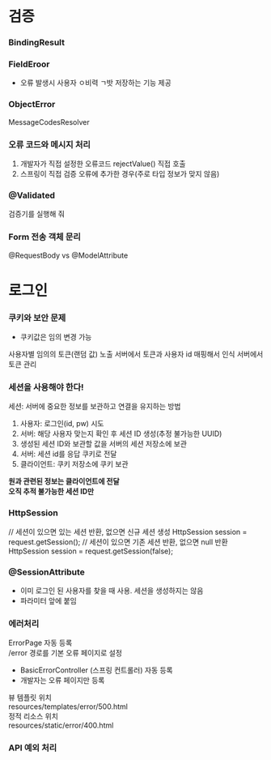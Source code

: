 # 검증
### BindingResult
### FieldEroor
- 오류 발생시 사용자 ㅇ비력 ㄱ밧 저장하는 기능 제공

### ObjectError

MessageCodesResolver

### 오류 코드와 메시지 처리

1. 개발자가 직접 설정한 오류코드 rejectValue() 직접 호출  
2. 스프링이 직접 검증 오류에 추가한 경우(주로 타입 정보가 맞지 않음)

### @Validated
검증기를 실행해 줘

### Form 전송 객체 문리

@RequestBody vs @ModelAttribute

# 로그인

### 쿠키와 보안 문제
- 쿠키값은 임의 변경 가능

사용자별 임의의 토큰(랜덤 값) 노출
서버에서 토큰과 사용자 id 매핑해서 인식
서버에서 토큰 관리

### 세션을 사용해야 한다!
세션: 서버에 중요한 정보를 보관하고 연결을 유지하는 방법

1. 사용자: 로그인(id, pw) 시도
2. 서버: 해당 사용자 맞는지 확인 후 세션 ID 생성(추정 불가능한 UUID)
3. 생성된 세션 ID와 보관할 값을 서버의 세션 저장소에 보관
4. 서버: 세션 id를 응답 쿠키로 전달
5. 클라이언트: 쿠키 저장소에 쿠키 보관

**원과 관련된 정보는 클라이언트에 전달**   
**오직 추적 불가능한 세션 ID만** 

### HttpSession
// 세션이 있으면 있는 세션 반환, 없으면 신규 세션 생성
HttpSession session = request.getSession();
// 세션이 있으면 기존 세션 반환, 없으면 null 반환
HttpSession session = request.getSession(false);

### @SessionAttribute
- 이미 로그인 된 사용자를 찾을 때 사용. 세션을 생성하지는 않음
- 파라미터 앞에 붙임

### 에러처리
ErrorPage 자동 등록  
/error 경로를 기본 오류 페이지로 설정
- BasicErrorController (스프링 컨트롤러) 자동 등록
- 개발자는 오류 페이지만 등록  

뷰 템플릿 위치  
resources/templates/error/500.html  
정적 리소스 위치  
resources/static/error/400.html

### API 예외 처리
